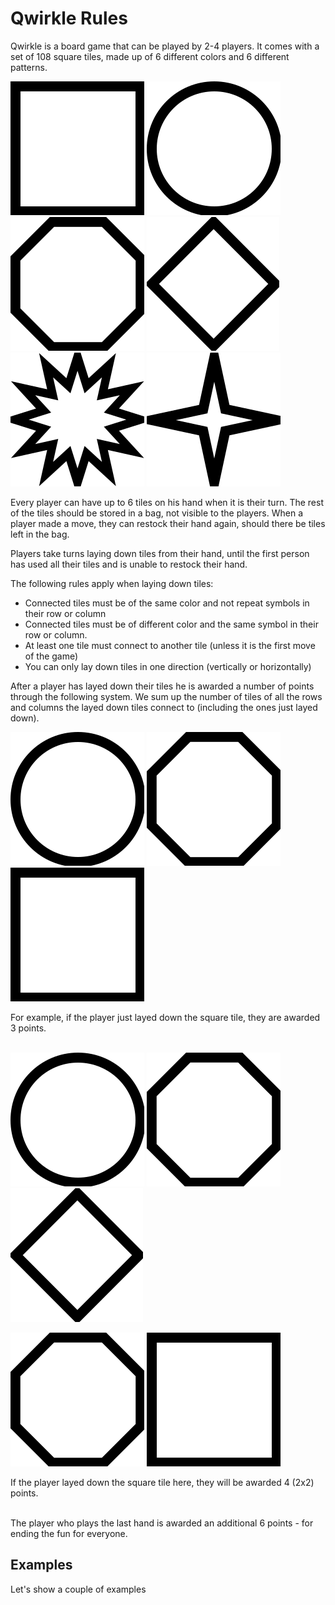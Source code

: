 # Qwirkle Rules

Qwirkle is a board game that can be played by 2-4 players.
It comes with a set of 108 square tiles, made up of 6 different
colors and 6 different patterns.

![Square](/assets/square.svg)
![Circle](/assets/circle.svg)
![Flower](/assets/flower.svg)
![Ocothorb](/assets/octothorb.svg)
![Spiked](/assets/spiked.svg)
![Star](/assets/star.svg)

Every player can have up to 6 tiles on his hand when it is their turn.
The rest of the tiles should be stored in a bag, not visible to the players.
When a player made a move, they can restock their hand again, should there be
tiles left in the bag.

Players take turns laying down tiles from their hand, until the first person
has used all their tiles and is unable to restock their hand.

The following rules apply when laying down tiles:
- Connected tiles must be of the same color and not repeat symbols in their row or column
- Connected tiles must be of different color and the same symbol in their row or column.
- At least one tile must connect to another tile (unless it is the first move of the game)
- You can only lay down tiles in one direction (vertically or horizontally)

After a player has layed down their tiles he is awarded a number of points through
the following system. We sum up the number of tiles of all the rows and columns
the layed down tiles connect to (including the ones just layed down).

![Circle](/assets/circle.svg)
![Flower](/assets/flower.svg)
![Square](/assets/square.svg)

For example, if the player just layed down the square tile, they are awarded 3 points.
<br /> <br />

![Circle](/assets/circle.svg)
![Flower](/assets/flower.svg)
![Ocothorb](/assets/octothorb.svg)

![Flower](/assets/flower.svg)
![Square](/assets/square.svg)

If the player layed down the square tile here, they will be awarded 4 (2x2) points.
<br /> <br />

The player who plays the last hand is awarded an additional 6 points - for ending
the fun for everyone.

## Examples

Let's show a couple of examples


